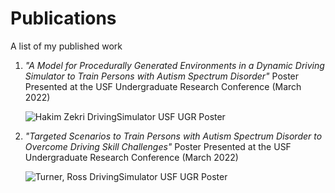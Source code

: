 # Publications
A list of my published work

1.	*"A Model for Procedurally Generated Environments in a Dynamic Driving Simulator to Train Persons with Autism Spectrum Disorder"*
    Poster Presented at the USF Undergraduate Research Conference (March 2022)
    
    ![Hakim Zekri DrivingSimulator USF UGR Poster](https://user-images.githubusercontent.com/62521050/182042447-6357abce-272e-478b-8fbe-3de71ce8010e.svg)


2.	*"Targeted Scenarios to Train Persons with Autism Spectrum Disorder to Overcome Driving Skill Challenges"*
    Poster Presented at the USF Undergraduate Research Conference (March 2022)
    
    ![Turner, Ross DrivingSimulator USF UGR Poster](https://user-images.githubusercontent.com/62521050/182042520-b53af31f-d17b-45ac-b46b-fc034dcdff8b.svg)
